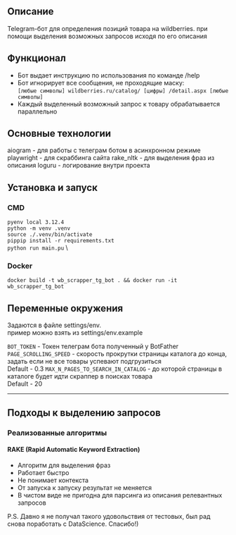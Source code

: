 ## Описание

Telegram-бот для определения позиций товара на wildberries. при помощи выделения возможных 
запросов исходя по его описания

## Функционал

* Бот выдает инструкцию по использования по команде /help
* Бот игнорирует все сообщения, не проходящие маску: \
`[любые символы] wildberries.ru/catalog/ [цифры] /detail.aspx [любые символы]`
* Каждый выделенный возможный запрос к товару обрабатывается параллельно

## Основные технологии
aiogram - для работы с телеграм ботом в асинхронном режиме
playwright - для скраббинга сайта
rake_nltk - для выделения фраз из описания
loguru - логирование внутри проекта


## Установка и запуск

### CMD

`pyenv local 3.12.4` \
`python -m venv .venv` \
`source ./.venv/bin/activate` \
`pippip install -r requirements.txt` \
`python run main.pu` \

### Docker

`
docker build -t wb_scrapper_tg_bot . && docker run -it wb_scrapper_tg_bot
`

## Переменные окружения
Задаются в файле settings/env.  \
пример можно взять из settings/env.example 

`BOT_TOKEN` - Токен телеграм бота полученный у BotFather
`PAGE_SCROLLING_SPEED` - скорость прокрутки страницы каталога до конца, задать если не все товары успевают подгрузиться \
Default - 0.3
`MAX_N_PAGES_TO_SEARCH_IN_CATALOG` - до которой страницы в каталоге будет идти скраппер в поисках товара \
Default - 20


---

## Подходы к выделению запросов

### Реализованные алгоритмы

####  RAKE (Rapid Automatic Keyword Extraction)

* Алгоритм для выделения фраз 
* Работает быстро
* Не понимает контекста
* От запуска к запуску результат не меняется
* В чистом виде не пригодна для парсинга из описания релевантных запросов


P.S. Давно я не получал такого удовольствия от тестовых, 
был рад снова поработать с DataScience. Спасибо!)

